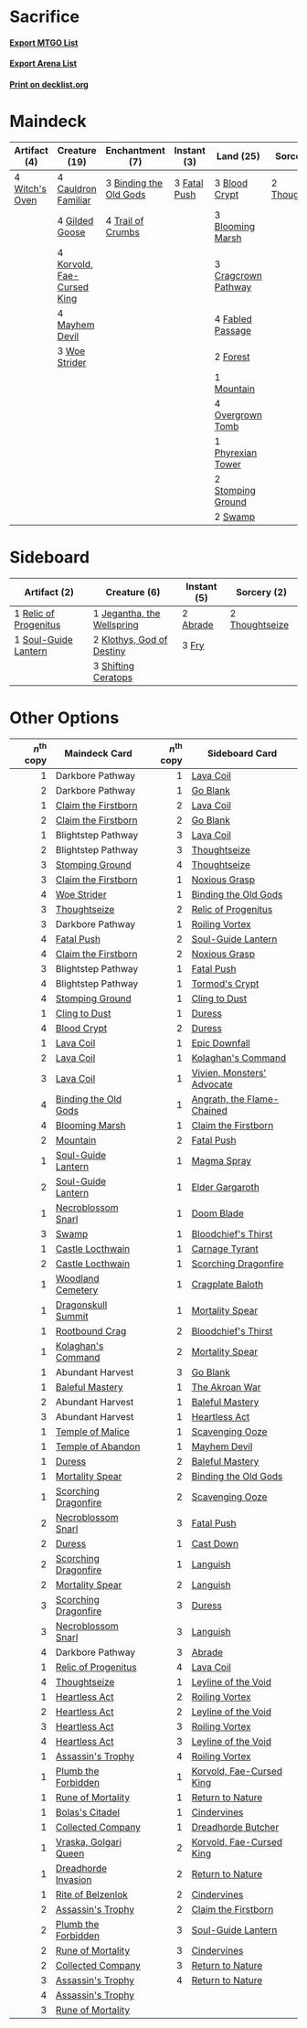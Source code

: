 # Sacrifice

#### [Export MTGO List](../collection/Sacrifice/Sacrifice.txt)
#### [Export Arena List](../collection/Sacrifice/Sacrifice_arena.txt)
#### [Print on decklist.org](http://decklist.org/?deckmain=3%09Binding%20the%20Old%20Gods%0A3%09Blood%20Crypt%0A3%09Blooming%20Marsh%0A4%09Cauldron%20Familiar%0A3%09Cragcrown%20Pathway%0A4%09Fabled%20Passage%0A3%09Fatal%20Push%0A2%09Forest%0A4%09Gilded%20Goose%0A4%09Korvold,%20Fae-Cursed%20King%0A4%09Mayhem%20Devil%0A1%09Mountain%0A4%09Overgrown%20Tomb%0A1%09Phyrexian%20Tower%0A2%09Stomping%20Ground%0A2%09Swamp%0A2%09Thoughtseize%0A4%09Trail%20of%20Crumbs%0A4%09Witch's%20Oven%0A3%09Woe%20Strider&deckside=2%09Abrade%0A3%09Fry%0A1%09Jegantha,%20the%20Wellspring%0A2%09Klothys,%20God%20of%20Destiny%0A1%09Relic%20of%20Progenitus%0A3%09Shifting%20Ceratops%0A1%09Soul-Guide%20Lantern%0A2%09Thoughtseize)
# Maindeck

|                                      Artifact (4)                                       |                                            Creature (19)                                            |                                         Enchantment (7)                                         |                                      Instant (3)                                      |                                          Land (25)                                           |                                       Sorcery (2)                                       |
|-----------------------------------------------------------------------------------------|-----------------------------------------------------------------------------------------------------|-------------------------------------------------------------------------------------------------|---------------------------------------------------------------------------------------|----------------------------------------------------------------------------------------------|-----------------------------------------------------------------------------------------|
|4 [Witch's Oven](http://gatherer.wizards.com/Pages/Card/Details.aspx?multiverseid=473199)|4 [Cauldron Familiar](http://gatherer.wizards.com/Pages/Card/Details.aspx?multiverseid=473043)       |3 [Binding the Old Gods](http://gatherer.wizards.com/Pages/Card/Details.aspx?multiverseid=503822)|3 [Fatal Push](http://gatherer.wizards.com/Pages/Card/Details.aspx?multiverseid=423724)|3 [Blood Crypt](http://gatherer.wizards.com/Pages/Card/Details.aspx?multiverseid=97102)       |2 [Thoughtseize](http://gatherer.wizards.com/Pages/Card/Details.aspx?multiverseid=438676)|
|                                                                                         |4 [Gilded Goose](http://gatherer.wizards.com/Pages/Card/Details.aspx?multiverseid=473122)            |4 [Trail of Crumbs](http://gatherer.wizards.com/Pages/Card/Details.aspx?multiverseid=473141)     |                                                                                       |3 [Blooming Marsh](http://gatherer.wizards.com/Pages/Card/Details.aspx?multiverseid=417816)   |                                                                                         |
|                                                                                         |4 [Korvold, Fae-Cursed King](http://gatherer.wizards.com/Pages/Card/Details.aspx?multiverseid=476047)|                                                                                                 |                                                                                       |3 [Cragcrown Pathway](http://gatherer.wizards.com/Pages/Card/Details.aspx?multiverseid=491915)|                                                                                         |
|                                                                                         |4 [Mayhem Devil](http://gatherer.wizards.com/Pages/Card/Details.aspx?multiverseid=461131)            |                                                                                                 |                                                                                       |4 [Fabled Passage](http://gatherer.wizards.com/Pages/Card/Details.aspx?multiverseid=473206)   |                                                                                         |
|                                                                                         |3 [Woe Strider](http://gatherer.wizards.com/Pages/Card/Details.aspx?multiverseid=476374)             |                                                                                                 |                                                                                       |2 [Forest](http://gatherer.wizards.com/Pages/Card/Details.aspx?multiverseid=439860)           |                                                                                         |
|                                                                                         |                                                                                                     |                                                                                                 |                                                                                       |1 [Mountain](http://gatherer.wizards.com/Pages/Card/Details.aspx?multiverseid=439859)         |                                                                                         |
|                                                                                         |                                                                                                     |                                                                                                 |                                                                                       |4 [Overgrown Tomb](http://gatherer.wizards.com/Pages/Card/Details.aspx?multiverseid=405103)   |                                                                                         |
|                                                                                         |                                                                                                     |                                                                                                 |                                                                                       |1 [Phyrexian Tower](http://gatherer.wizards.com/Pages/Card/Details.aspx?multiverseid=456844)  |                                                                                         |
|                                                                                         |                                                                                                     |                                                                                                 |                                                                                       |2 [Stomping Ground](http://gatherer.wizards.com/Pages/Card/Details.aspx?multiverseid=405110)  |                                                                                         |
|                                                                                         |                                                                                                     |                                                                                                 |                                                                                       |2 [Swamp](http://gatherer.wizards.com/Pages/Card/Details.aspx?multiverseid=439858)            |                                                                                         |


# Sideboard

|                                          Artifact (2)                                          |                                            Creature (6)                                             |                                    Instant (5)                                    |                                       Sorcery (2)                                       |
|------------------------------------------------------------------------------------------------|-----------------------------------------------------------------------------------------------------|-----------------------------------------------------------------------------------|-----------------------------------------------------------------------------------------|
|1 [Relic of Progenitus](http://gatherer.wizards.com/Pages/Card/Details.aspx?multiverseid=174824)|1 [Jegantha, the Wellspring](http://gatherer.wizards.com/Pages/Card/Details.aspx?multiverseid=479742)|2 [Abrade](http://gatherer.wizards.com/Pages/Card/Details.aspx?multiverseid=430772)|2 [Thoughtseize](http://gatherer.wizards.com/Pages/Card/Details.aspx?multiverseid=438676)|
|1 [Soul-Guide Lantern](http://gatherer.wizards.com/Pages/Card/Details.aspx?multiverseid=476488) |2 [Klothys, God of Destiny](http://gatherer.wizards.com/Pages/Card/Details.aspx?multiverseid=476471) |3 [Fry](http://gatherer.wizards.com/Pages/Card/Details.aspx?multiverseid=466894)   |                                                                                         |
|                                                                                                |3 [Shifting Ceratops](http://gatherer.wizards.com/Pages/Card/Details.aspx?multiverseid=466948)       |                                                                                   |                                                                                         |


# Other Options

|*n*<sup>th</sup> copy|                                         Maindeck Card                                          |*n*<sup>th</sup> copy|                                           Sideboard Card                                            |
|--------------------:|------------------------------------------------------------------------------------------------|--------------------:|-----------------------------------------------------------------------------------------------------|
|                    1|Darkbore Pathway                                                                                |                    1|[Lava Coil](http://gatherer.wizards.com/Pages/Card/Details.aspx?multiverseid=452858)                 |
|                    2|Darkbore Pathway                                                                                |                    1|[Go Blank](http://gatherer.wizards.com/Pages/Card/Details.aspx?multiverseid=513549)                  |
|                    1|[Claim the Firstborn](http://gatherer.wizards.com/Pages/Card/Details.aspx?multiverseid=473080)  |                    2|[Lava Coil](http://gatherer.wizards.com/Pages/Card/Details.aspx?multiverseid=452858)                 |
|                    2|[Claim the Firstborn](http://gatherer.wizards.com/Pages/Card/Details.aspx?multiverseid=473080)  |                    2|[Go Blank](http://gatherer.wizards.com/Pages/Card/Details.aspx?multiverseid=513549)                  |
|                    1|Blightstep Pathway                                                                              |                    3|[Lava Coil](http://gatherer.wizards.com/Pages/Card/Details.aspx?multiverseid=452858)                 |
|                    2|Blightstep Pathway                                                                              |                    3|[Thoughtseize](http://gatherer.wizards.com/Pages/Card/Details.aspx?multiverseid=438676)              |
|                    3|[Stomping Ground](http://gatherer.wizards.com/Pages/Card/Details.aspx?multiverseid=405110)      |                    4|[Thoughtseize](http://gatherer.wizards.com/Pages/Card/Details.aspx?multiverseid=438676)              |
|                    3|[Claim the Firstborn](http://gatherer.wizards.com/Pages/Card/Details.aspx?multiverseid=473080)  |                    1|[Noxious Grasp](http://gatherer.wizards.com/Pages/Card/Details.aspx?multiverseid=466864)             |
|                    4|[Woe Strider](http://gatherer.wizards.com/Pages/Card/Details.aspx?multiverseid=476374)          |                    1|[Binding the Old Gods](http://gatherer.wizards.com/Pages/Card/Details.aspx?multiverseid=503822)      |
|                    3|[Thoughtseize](http://gatherer.wizards.com/Pages/Card/Details.aspx?multiverseid=438676)         |                    2|[Relic of Progenitus](http://gatherer.wizards.com/Pages/Card/Details.aspx?multiverseid=174824)       |
|                    3|Darkbore Pathway                                                                                |                    1|[Roiling Vortex](http://gatherer.wizards.com/Pages/Card/Details.aspx?multiverseid=491797)            |
|                    4|[Fatal Push](http://gatherer.wizards.com/Pages/Card/Details.aspx?multiverseid=423724)           |                    2|[Soul-Guide Lantern](http://gatherer.wizards.com/Pages/Card/Details.aspx?multiverseid=476488)        |
|                    4|[Claim the Firstborn](http://gatherer.wizards.com/Pages/Card/Details.aspx?multiverseid=473080)  |                    2|[Noxious Grasp](http://gatherer.wizards.com/Pages/Card/Details.aspx?multiverseid=466864)             |
|                    3|Blightstep Pathway                                                                              |                    1|[Fatal Push](http://gatherer.wizards.com/Pages/Card/Details.aspx?multiverseid=423724)                |
|                    4|Blightstep Pathway                                                                              |                    1|[Tormod's Crypt](http://gatherer.wizards.com/Pages/Card/Details.aspx?multiverseid=389723)            |
|                    4|[Stomping Ground](http://gatherer.wizards.com/Pages/Card/Details.aspx?multiverseid=405110)      |                    1|[Cling to Dust](http://gatherer.wizards.com/Pages/Card/Details.aspx?multiverseid=476338)             |
|                    1|[Cling to Dust](http://gatherer.wizards.com/Pages/Card/Details.aspx?multiverseid=476338)        |                    1|[Duress](http://gatherer.wizards.com/Pages/Card/Details.aspx?multiverseid=14557)                     |
|                    4|[Blood Crypt](http://gatherer.wizards.com/Pages/Card/Details.aspx?multiverseid=97102)           |                    2|[Duress](http://gatherer.wizards.com/Pages/Card/Details.aspx?multiverseid=14557)                     |
|                    1|[Lava Coil](http://gatherer.wizards.com/Pages/Card/Details.aspx?multiverseid=452858)            |                    1|[Epic Downfall](http://gatherer.wizards.com/Pages/Card/Details.aspx?multiverseid=473047)             |
|                    2|[Lava Coil](http://gatherer.wizards.com/Pages/Card/Details.aspx?multiverseid=452858)            |                    1|[Kolaghan's Command](http://gatherer.wizards.com/Pages/Card/Details.aspx?multiverseid=394613)        |
|                    3|[Lava Coil](http://gatherer.wizards.com/Pages/Card/Details.aspx?multiverseid=452858)            |                    1|[Vivien, Monsters' Advocate](http://gatherer.wizards.com/Pages/Card/Details.aspx?multiverseid=479695)|
|                    4|[Binding the Old Gods](http://gatherer.wizards.com/Pages/Card/Details.aspx?multiverseid=503822) |                    1|[Angrath, the Flame-Chained](http://gatherer.wizards.com/Pages/Card/Details.aspx?multiverseid=439809)|
|                    4|[Blooming Marsh](http://gatherer.wizards.com/Pages/Card/Details.aspx?multiverseid=417816)       |                    1|[Claim the Firstborn](http://gatherer.wizards.com/Pages/Card/Details.aspx?multiverseid=473080)       |
|                    2|[Mountain](http://gatherer.wizards.com/Pages/Card/Details.aspx?multiverseid=439859)             |                    2|[Fatal Push](http://gatherer.wizards.com/Pages/Card/Details.aspx?multiverseid=423724)                |
|                    1|[Soul-Guide Lantern](http://gatherer.wizards.com/Pages/Card/Details.aspx?multiverseid=476488)   |                    1|[Magma Spray](http://gatherer.wizards.com/Pages/Card/Details.aspx?multiverseid=426843)               |
|                    2|[Soul-Guide Lantern](http://gatherer.wizards.com/Pages/Card/Details.aspx?multiverseid=476488)   |                    1|[Elder Gargaroth](http://gatherer.wizards.com/Pages/Card/Details.aspx?multiverseid=485502)           |
|                    1|[Necroblossom Snarl](http://gatherer.wizards.com/Pages/Card/Details.aspx?multiverseid=513761)   |                    1|[Doom Blade](http://gatherer.wizards.com/Pages/Card/Details.aspx?multiverseid=247322)                |
|                    3|[Swamp](http://gatherer.wizards.com/Pages/Card/Details.aspx?multiverseid=439858)                |                    1|[Bloodchief's Thirst](http://gatherer.wizards.com/Pages/Card/Details.aspx?multiverseid=491729)       |
|                    1|[Castle Locthwain](http://gatherer.wizards.com/Pages/Card/Details.aspx?multiverseid=473203)     |                    1|[Carnage Tyrant](http://gatherer.wizards.com/Pages/Card/Details.aspx?multiverseid=435334)            |
|                    2|[Castle Locthwain](http://gatherer.wizards.com/Pages/Card/Details.aspx?multiverseid=473203)     |                    1|[Scorching Dragonfire](http://gatherer.wizards.com/Pages/Card/Details.aspx?multiverseid=473101)      |
|                    1|[Woodland Cemetery](http://gatherer.wizards.com/Pages/Card/Details.aspx?multiverseid=443136)    |                    1|[Cragplate Baloth](http://gatherer.wizards.com/Pages/Card/Details.aspx?multiverseid=491829)          |
|                    1|[Dragonskull Summit](http://gatherer.wizards.com/Pages/Card/Details.aspx?multiverseid=420909)   |                    1|[Mortality Spear](http://gatherer.wizards.com/Pages/Card/Details.aspx?multiverseid=513699)           |
|                    1|[Rootbound Crag](http://gatherer.wizards.com/Pages/Card/Details.aspx?multiverseid=420934)       |                    2|[Bloodchief's Thirst](http://gatherer.wizards.com/Pages/Card/Details.aspx?multiverseid=491729)       |
|                    1|[Kolaghan's Command](http://gatherer.wizards.com/Pages/Card/Details.aspx?multiverseid=394613)   |                    2|[Mortality Spear](http://gatherer.wizards.com/Pages/Card/Details.aspx?multiverseid=513699)           |
|                    1|Abundant Harvest                                                                                |                    3|[Go Blank](http://gatherer.wizards.com/Pages/Card/Details.aspx?multiverseid=513549)                  |
|                    1|[Baleful Mastery](http://gatherer.wizards.com/Pages/Card/Details.aspx?multiverseid=513541)      |                    1|[The Akroan War](http://gatherer.wizards.com/Pages/Card/Details.aspx?multiverseid=476375)            |
|                    2|Abundant Harvest                                                                                |                    1|[Baleful Mastery](http://gatherer.wizards.com/Pages/Card/Details.aspx?multiverseid=513541)           |
|                    3|Abundant Harvest                                                                                |                    1|[Heartless Act](http://gatherer.wizards.com/Pages/Card/Details.aspx?multiverseid=479611)             |
|                    1|[Temple of Malice](http://gatherer.wizards.com/Pages/Card/Details.aspx?multiverseid=378536)     |                    1|[Scavenging Ooze](http://gatherer.wizards.com/Pages/Card/Details.aspx?multiverseid=420783)           |
|                    1|[Temple of Abandon](http://gatherer.wizards.com/Pages/Card/Details.aspx?multiverseid=373711)    |                    1|[Mayhem Devil](http://gatherer.wizards.com/Pages/Card/Details.aspx?multiverseid=461131)              |
|                    1|[Duress](http://gatherer.wizards.com/Pages/Card/Details.aspx?multiverseid=14557)                |                    2|[Baleful Mastery](http://gatherer.wizards.com/Pages/Card/Details.aspx?multiverseid=513541)           |
|                    1|[Mortality Spear](http://gatherer.wizards.com/Pages/Card/Details.aspx?multiverseid=513699)      |                    2|[Binding the Old Gods](http://gatherer.wizards.com/Pages/Card/Details.aspx?multiverseid=503822)      |
|                    1|[Scorching Dragonfire](http://gatherer.wizards.com/Pages/Card/Details.aspx?multiverseid=473101) |                    2|[Scavenging Ooze](http://gatherer.wizards.com/Pages/Card/Details.aspx?multiverseid=420783)           |
|                    2|[Necroblossom Snarl](http://gatherer.wizards.com/Pages/Card/Details.aspx?multiverseid=513761)   |                    3|[Fatal Push](http://gatherer.wizards.com/Pages/Card/Details.aspx?multiverseid=423724)                |
|                    2|[Duress](http://gatherer.wizards.com/Pages/Card/Details.aspx?multiverseid=14557)                |                    1|[Cast Down](http://gatherer.wizards.com/Pages/Card/Details.aspx?multiverseid=442969)                 |
|                    2|[Scorching Dragonfire](http://gatherer.wizards.com/Pages/Card/Details.aspx?multiverseid=473101) |                    1|[Languish](http://gatherer.wizards.com/Pages/Card/Details.aspx?multiverseid=420731)                  |
|                    2|[Mortality Spear](http://gatherer.wizards.com/Pages/Card/Details.aspx?multiverseid=513699)      |                    2|[Languish](http://gatherer.wizards.com/Pages/Card/Details.aspx?multiverseid=420731)                  |
|                    3|[Scorching Dragonfire](http://gatherer.wizards.com/Pages/Card/Details.aspx?multiverseid=473101) |                    3|[Duress](http://gatherer.wizards.com/Pages/Card/Details.aspx?multiverseid=14557)                     |
|                    3|[Necroblossom Snarl](http://gatherer.wizards.com/Pages/Card/Details.aspx?multiverseid=513761)   |                    3|[Languish](http://gatherer.wizards.com/Pages/Card/Details.aspx?multiverseid=420731)                  |
|                    4|Darkbore Pathway                                                                                |                    3|[Abrade](http://gatherer.wizards.com/Pages/Card/Details.aspx?multiverseid=430772)                    |
|                    1|[Relic of Progenitus](http://gatherer.wizards.com/Pages/Card/Details.aspx?multiverseid=174824)  |                    4|[Lava Coil](http://gatherer.wizards.com/Pages/Card/Details.aspx?multiverseid=452858)                 |
|                    4|[Thoughtseize](http://gatherer.wizards.com/Pages/Card/Details.aspx?multiverseid=438676)         |                    1|[Leyline of the Void](http://gatherer.wizards.com/Pages/Card/Details.aspx?multiverseid=107682)       |
|                    1|[Heartless Act](http://gatherer.wizards.com/Pages/Card/Details.aspx?multiverseid=479611)        |                    2|[Roiling Vortex](http://gatherer.wizards.com/Pages/Card/Details.aspx?multiverseid=491797)            |
|                    2|[Heartless Act](http://gatherer.wizards.com/Pages/Card/Details.aspx?multiverseid=479611)        |                    2|[Leyline of the Void](http://gatherer.wizards.com/Pages/Card/Details.aspx?multiverseid=107682)       |
|                    3|[Heartless Act](http://gatherer.wizards.com/Pages/Card/Details.aspx?multiverseid=479611)        |                    3|[Roiling Vortex](http://gatherer.wizards.com/Pages/Card/Details.aspx?multiverseid=491797)            |
|                    4|[Heartless Act](http://gatherer.wizards.com/Pages/Card/Details.aspx?multiverseid=479611)        |                    3|[Leyline of the Void](http://gatherer.wizards.com/Pages/Card/Details.aspx?multiverseid=107682)       |
|                    1|[Assassin's Trophy](http://gatherer.wizards.com/Pages/Card/Details.aspx?multiverseid=452902)    |                    4|[Roiling Vortex](http://gatherer.wizards.com/Pages/Card/Details.aspx?multiverseid=491797)            |
|                    1|[Plumb the Forbidden](http://gatherer.wizards.com/Pages/Card/Details.aspx?multiverseid=513558)  |                    1|[Korvold, Fae-Cursed King](http://gatherer.wizards.com/Pages/Card/Details.aspx?multiverseid=476047)  |
|                    1|[Rune of Mortality](http://gatherer.wizards.com/Pages/Card/Details.aspx?multiverseid=503717)    |                    1|[Return to Nature](http://gatherer.wizards.com/Pages/Card/Details.aspx?multiverseid=461102)          |
|                    1|[Bolas's Citadel](http://gatherer.wizards.com/Pages/Card/Details.aspx?multiverseid=461006)      |                    1|[Cindervines](http://gatherer.wizards.com/Pages/Card/Details.aspx?multiverseid=457305)               |
|                    1|[Collected Company](http://gatherer.wizards.com/Pages/Card/Details.aspx?multiverseid=394519)    |                    1|[Dreadhorde Butcher](http://gatherer.wizards.com/Pages/Card/Details.aspx?multiverseid=461121)        |
|                    1|[Vraska, Golgari Queen](http://gatherer.wizards.com/Pages/Card/Details.aspx?multiverseid=452963)|                    2|[Korvold, Fae-Cursed King](http://gatherer.wizards.com/Pages/Card/Details.aspx?multiverseid=476047)  |
|                    1|[Dreadhorde Invasion](http://gatherer.wizards.com/Pages/Card/Details.aspx?multiverseid=461013)  |                    2|[Return to Nature](http://gatherer.wizards.com/Pages/Card/Details.aspx?multiverseid=461102)          |
|                    1|[Rite of Belzenlok](http://gatherer.wizards.com/Pages/Card/Details.aspx?multiverseid=442990)    |                    2|[Cindervines](http://gatherer.wizards.com/Pages/Card/Details.aspx?multiverseid=457305)               |
|                    2|[Assassin's Trophy](http://gatherer.wizards.com/Pages/Card/Details.aspx?multiverseid=452902)    |                    2|[Claim the Firstborn](http://gatherer.wizards.com/Pages/Card/Details.aspx?multiverseid=473080)       |
|                    2|[Plumb the Forbidden](http://gatherer.wizards.com/Pages/Card/Details.aspx?multiverseid=513558)  |                    3|[Soul-Guide Lantern](http://gatherer.wizards.com/Pages/Card/Details.aspx?multiverseid=476488)        |
|                    2|[Rune of Mortality](http://gatherer.wizards.com/Pages/Card/Details.aspx?multiverseid=503717)    |                    3|[Cindervines](http://gatherer.wizards.com/Pages/Card/Details.aspx?multiverseid=457305)               |
|                    2|[Collected Company](http://gatherer.wizards.com/Pages/Card/Details.aspx?multiverseid=394519)    |                    3|[Return to Nature](http://gatherer.wizards.com/Pages/Card/Details.aspx?multiverseid=461102)          |
|                    3|[Assassin's Trophy](http://gatherer.wizards.com/Pages/Card/Details.aspx?multiverseid=452902)    |                    4|[Return to Nature](http://gatherer.wizards.com/Pages/Card/Details.aspx?multiverseid=461102)          |
|                    4|[Assassin's Trophy](http://gatherer.wizards.com/Pages/Card/Details.aspx?multiverseid=452902)    |                     |                                                                                                     |
|                    3|[Rune of Mortality](http://gatherer.wizards.com/Pages/Card/Details.aspx?multiverseid=503717)    |                     |                                                                                                     |

